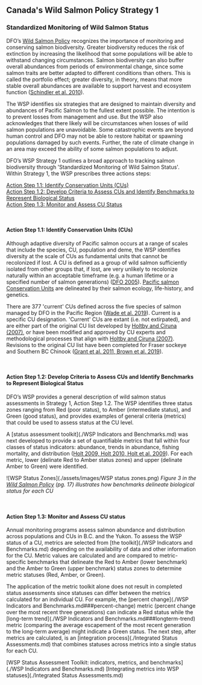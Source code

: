 <br>

## Canada's Wild Salmon Policy Strategy 1
### Standardized Monitoring of Wild Salmon Status 


DFO’s <a href="https://waves-vagues.dfo-mpo.gc.ca/library-bibliotheque/315577.pdf">Wild Salmon Policy</a> recognizes the importance of monitoring and conserving salmon biodiversity. Greater biodiversity reduces the risk of extinction by increasing the likelihood that some populations will be able 
to withstand changing circumstances. Salmon biodiversity can also buffer overall abundances from periods of environmental change, since some salmon traits are better adapted to different conditions than others. 
This is called the portfolio effect; greater diversity, in theory, means that more stable overall abundances are available to support harvest and ecosystem function ([Schindler et al. 2010](./References.md)). 

The WSP identifies six strategies that are designed to maintain diversity and abundances of Pacific Salmon to the fullest extent possible. The intention is to prevent losses from management and use. But the WSP also acknowledges that 
there likely will be circumstances when losses of wild salmon populations are unavoidable. Some catastrophic events are beyond human control and DFO may not be able to restore habitat or 
spawning populations damaged by such events. Further, the rate of climate change in an area may exceed the ability of some salmon populations to adjust.

DFO’s WSP Strategy 1 outlines a broad approach to tracking salmon biodiversity through 'Standardized Monitoring of Wild Salmon Status'. 
Within Strategy 1, the WSP prescribes three actions steps: 

[Action Step 1.1: Identify Conservation Units (CUs)](#action-step-11-identify-conservation-units-cus)   
[Action Step 1.2: Develop Criteria to Assess CUs and Identify Benchmarks to Represent Biological Status](#action-step-12-develop-criteria-to-assess-cus-and-identify-benchmarks-to-represent-biological-status)   
[Action Step 1.3: Monitor and Assess CU Status](#action-step-13-monitor-and-assess-cu-status)  

<br>

#### Action Step 1.1: Identify Conservation Units (CUs)

Although adaptive diversity of Pacific salmon occurs at a range of scales that include the species, CU, population and deme, the WSP identifies diversity at the scale of CUs as fundamental units that cannot be recolonized if lost. A CU is defined as a group of wild salmon sufficiently isolated from other groups that, if lost, are very unlikely to recolonize naturally within an acceptable timeframe (e.g. a human lifetime or a specified number of salmon generations) ([DFO 2005](./References)). 
<a href="https://waves-vagues.dfo-mpo.gc.ca/library-bibliotheque/334860.pdf">Pacific salmon Conservation Units</a> are delineated by their salmon ecology, life-history, and genetics. 

There are 377 'current' CUs defined across the five species of salmon managed by DFO in the Pacific Region ([Wade et al. 2019](./References.md)). Current is a specific CU designation. 'Current' CUs are extant 
(i.e. not extirpated), and are either part of the original CU list developed by <a href="https://waves-vagues.dfo-mpo.gc.ca/library-bibliotheque/334860.pdf">Holtby and Ciruna (2007)</a>, or have been
 modified and approved by CU experts and methodological processes that align with <a href="https://waves-vagues.dfo-mpo.gc.ca/library-bibliotheque/334860.pdf">Holtby and Ciruna (2007)</a>. 
Revisions to the original CU list have been completed for Fraser sockeye and Southern BC Chinook ([Grant et al. 2011, Brown et al. 2019](./References.md)). 

<br>

#### Action Step 1.2: Develop Criteria to Assess CUs and Identify Benchmarks to Represent Biological Status

DFO’s WSP provides a general description of wild salmon status assessments in Strategy 1, Action Step 1.2. The WSP identifies three status zones ranging from Red (poor status), to Amber (intermediate status), 
and Green (good status), and provides examples of general criteria (metrics) that could be used to assess status at the CU level. 

A [status assessment toolkit](./WSP Indicators and Benchmarks.md) was next developed to provide a set of quantifiable 
metrics that fall within four classes of status indicators: abundance, trends in abundance, fishing mortality, and distribution ([Holt 2009, Holt 2010, Holt et al. 2009](./References.md)). For each metric, lower (delinate Red to Amber status zones) and upper (delinate Amber to Green) were identified.


![WSP Status Zones](./assets/images/WSP status zones.png)
*Figure 3 in the <a href="https://waves-vagues.dfo-mpo.gc.ca/library-bibliotheque/315577.pdf">Wild Salmon Policy</a> (pg. 17) illustrates how benchmarks delineate biological status for each CU*

<br>

#### Action Step 1.3: Monitor and Assess CU status

Annual monitoring programs assess salmon abundance and distribution across populations and CUs in B.C. and the Yukon. To assess the WSP status of a CU, metrics are selected from [the toolkit](./WSP Indicators and Benchmarks.md) depending on the availability of data and other information for the CU. Metric values are calculated 
and are compared to metric-specific benchmarks that delineate the Red to Amber (lower benchmark) and the Amber to Green (upper benchmark) status zones to determine metric statuses (Red, Amber, or Green).

The application of the metric toolkit alone does not result in completed status assessments since statuses can differ between the metrics calculated for an individual CU. For example, the 
[percent change](./WSP Indicators and Benchmarks.md###percent-change) metric (percent change over the most recent three generations) can indicate a Red status while the [long-term trend](./WSP Indicators and Benchmarks.md###longterm-trend) metric (comparing the average escapement of the most recent generation to the long-term average) might indicate a Green status. The next step, after metrics are calculated, is an [integration process](./Integrated Status Assessments.md) that combines statuses across metrics into a single status for each CU. 

[WSP Status Assessment Toolkit: indicators, metrics, and benchmarks](./WSP Indicators and Benchmarks.md)
[Integrating metrics into WSP statuses](./Integrated Status Assessments.md)

